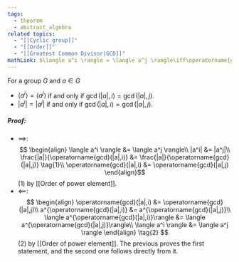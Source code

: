 ```yaml
---
tags:
  - theorem
  - abstract_algebra
related topics:
  - "[[Cyclic group]]"
  - "[[Order]]"
  - "[[Greatest Common Divisor|GCD]]"
mathLink: $\langle a^i \rangle = \langle a^j \rangle\iff\operatorname{gcd}(|a|,i) = \operatorname{gcd}(|a|,j)$
---
```

For a group $G$ and $a\in G$
- $\langle a^i \rangle = \langle a^j \rangle$ if and only if $\operatorname{gcd}(|a|,i) = \operatorname{gcd}(|a|,j)$.
- $|a^i| = |a^j|$ if and only if $\operatorname{gcd}(|a|,i) = \operatorname{gcd}(|a|,j)$.
##### Proof:
- $\implies$:$$
	\begin{align}
		\langle a^i \rangle 
			&= \langle a^j \rangle\\
		|a^i| 
			&= |a^j|\\
		\frac{|a|}{\operatorname{gcd}(|a|,i)}
			&= \frac{|a|}{\operatorname{gcd}(|a|,j)}
			\tag{1}\\
		\operatorname{gcd}(|a|,i)
			&= \operatorname{gcd}(|a|,j)
	\end{align}$$$(1)$ by [[Order of power element]].
- $\impliedby$:$$
	\begin{align}
		\operatorname{gcd}(|a|,i) &= \operatorname{gcd}(|a|,j)\\
		a^{\operatorname{gcd}(|a|,i)} &= a^{\operatorname{gcd}(|a|,j)}\\
		\langle a^{\operatorname{gcd}(|a|,i)}\rangle &= \langle a^{\operatorname{gcd}(|a|,j)}\rangle\\
		\langle a^i \rangle &= \langle a^j \rangle
	\end{align} \tag{2}
	$$$(2)$ by [[Order of power element]].
The previous proves the first statement, and the second one follows directly from it.